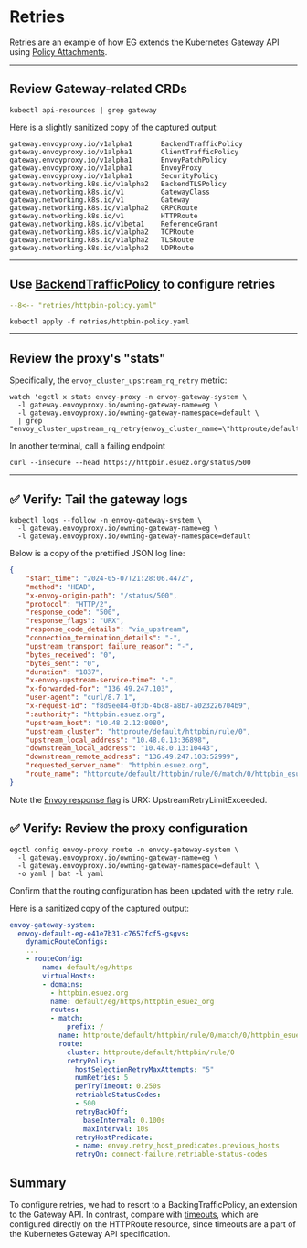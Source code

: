 # Retries

Retries are an example of how EG extends the Kubernetes Gateway API using [Policy Attachments](https://gateway-api.sigs.k8s.io/reference/policy-attachment/).

---

## Review Gateway-related CRDs

```shell
kubectl api-resources | grep gateway
```

Here is a slightly sanitized copy of the captured output:

```console linenums="1" hl_lines="1-5"
gateway.envoyproxy.io/v1alpha1       BackendTrafficPolicy
gateway.envoyproxy.io/v1alpha1       ClientTrafficPolicy
gateway.envoyproxy.io/v1alpha1       EnvoyPatchPolicy
gateway.envoyproxy.io/v1alpha1       EnvoyProxy
gateway.envoyproxy.io/v1alpha1       SecurityPolicy
gateway.networking.k8s.io/v1alpha2   BackendTLSPolicy
gateway.networking.k8s.io/v1         GatewayClass
gateway.networking.k8s.io/v1         Gateway
gateway.networking.k8s.io/v1alpha2   GRPCRoute
gateway.networking.k8s.io/v1         HTTPRoute
gateway.networking.k8s.io/v1beta1    ReferenceGrant
gateway.networking.k8s.io/v1alpha2   TCPRoute
gateway.networking.k8s.io/v1alpha2   TLSRoute
gateway.networking.k8s.io/v1alpha2   UDPRoute
```

---

## Use [BackendTrafficPolicy](https://gateway.envoyproxy.io/v1.0.1/api/extension_types/#backendtrafficpolicy) to configure retries

```yaml linenums="1" hl_lines="12-24"
--8<-- "retries/httpbin-policy.yaml"
```

```shell
kubectl apply -f retries/httpbin-policy.yaml
```

---

## Review the proxy's "stats"

Specifically, the `envoy_cluster_upstream_rq_retry` metric:

```shell
watch 'egctl x stats envoy-proxy -n envoy-gateway-system \
  -l gateway.envoyproxy.io/owning-gateway-name=eg \
  -l gateway.envoyproxy.io/owning-gateway-namespace=default \
  | grep "envoy_cluster_upstream_rq_retry{envoy_cluster_name=\"httproute/default/httpbin/rule/0\"}"'
```

In another terminal, call a failing endpoint

```shell
curl --insecure --head https://httpbin.esuez.org/status/500
```

---

## :white_check_mark: Verify: Tail the gateway logs

```shell
kubectl logs --follow -n envoy-gateway-system \
  -l gateway.envoyproxy.io/owning-gateway-name=eg \
  -l gateway.envoyproxy.io/owning-gateway-namespace=default
```

Below is a copy of the prettified JSON log line:



```json linenums="1" hl_lines="7"
{
    "start_time": "2024-05-07T21:28:06.447Z",
    "method": "HEAD",
    "x-envoy-origin-path": "/status/500",
    "protocol": "HTTP/2",
    "response_code": "500",
    "response_flags": "URX",
    "response_code_details": "via_upstream",
    "connection_termination_details": "-",
    "upstream_transport_failure_reason": "-",
    "bytes_received": "0",
    "bytes_sent": "0",
    "duration": "1837",
    "x-envoy-upstream-service-time": "-",
    "x-forwarded-for": "136.49.247.103",
    "user-agent": "curl/8.7.1",
    "x-request-id": "f8d9ee84-0f3b-4bc8-a8b7-a023226704b9",
    ":authority": "httpbin.esuez.org",
    "upstream_host": "10.48.2.12:8080",
    "upstream_cluster": "httproute/default/httpbin/rule/0",
    "upstream_local_address": "10.48.0.13:36898",
    "downstream_local_address": "10.48.0.13:10443",
    "downstream_remote_address": "136.49.247.103:52999",
    "requested_server_name": "httpbin.esuez.org",
    "route_name": "httproute/default/httpbin/rule/0/match/0/httpbin_esuez_org"
}
```

Note the [Envoy response flag](https://www.envoyproxy.io/docs/envoy/latest/configuration/observability/access_log/usage#config-access-log-format-response-flags) is URX: UpstreamRetryLimitExceeded.

## :white_check_mark: Verify: Review the proxy configuration

```shell
egctl config envoy-proxy route -n envoy-gateway-system \
  -l gateway.envoyproxy.io/owning-gateway-name=eg \
  -l gateway.envoyproxy.io/owning-gateway-namespace=default \
  -o yaml | bat -l yaml
```

Confirm that the routing configuration has been updated with the retry rule.

Here is a sanitized copy of the captured output:

```yaml linenums="1" hl_lines="17-28"
envoy-gateway-system:
  envoy-default-eg-e41e7b31-c7657fcf5-gsgvs:
    dynamicRouteConfigs:
    ...
    - routeConfig:
        name: default/eg/https
        virtualHosts:
        - domains:
          - httpbin.esuez.org
          name: default/eg/https/httpbin_esuez_org
          routes:
          - match:
              prefix: /
            name: httproute/default/httpbin/rule/0/match/0/httpbin_esuez_org
            route:
              cluster: httproute/default/httpbin/rule/0
              retryPolicy:
                hostSelectionRetryMaxAttempts: "5"
                numRetries: 5
                perTryTimeout: 0.250s
                retriableStatusCodes:
                - 500
                retryBackOff:
                  baseInterval: 0.100s
                  maxInterval: 10s
                retryHostPredicate:
                - name: envoy.retry_host_predicates.previous_hosts
                retryOn: connect-failure,retriable-status-codes
```



## Summary

To configure retries, we had to resort to a BackingTrafficPolicy, an extension to the Gateway API.
In contrast, compare with [timeouts](https://gateway-api.sigs.k8s.io/api-types/httproute/?h=#timeouts-optional),
which are configured directly on the HTTPRoute resource, since timeouts are a part of the Kubernetes Gateway API specification.
